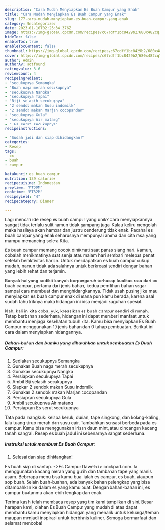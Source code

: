 ```yaml
---
description: "Cara Mudah Menyiapkan Es Buah Campur yang Enak"
title: "Cara Mudah Menyiapkan Es Buah Campur yang Enak"
slug: 177-cara-mudah-menyiapkan-es-buah-campur-yang-enak
category: Uncategorized
date: 2023-01-10T02:25:34.376Z
image: https://img-global.cpcdn.com/recipes/c67cdff1bc8429b2/680x482cq70/es-buah-campur-foto-resep-utama.jpg
hideToc: false
enableToc: true
enableTocContent: false
thumbnail: https://img-global.cpcdn.com/recipes/c67cdff1bc8429b2/680x482cq70/es-buah-campur-foto-resep-utama.jpg
cover: https://img-global.cpcdn.com/recipes/c67cdff1bc8429b2/680x482cq70/es-buah-campur-foto-resep-utama.jpg
author: Admin
authorAv: notfound
ratingvalue: 3.6
reviewcount: 4
recipeingredient:
- "secukupnya Semangka"
- "Buah naga merah secukupnya"
- "secukupnya Nangka"
- "secukupnya Tapai"
- "Biji selasih secukupnya"
- "2 sendok makan Susu indomilk"
- "2 sendok makan Marjan cocopandan"
- "secukupnya Gula"
- "secukupnya Air matang"
- " Es serut secukupnya"
recipeinstructions:

- "Sudah jadi dan siap dihidangkan!"
categories:
- Resep
tags:
- es
- buah
- campur

katakunci: es buah campur 
nutrition: 139 calories
recipecuisine: Indonesian
preptime: "PT39M"
cooktime: "PT32M"
recipeyield: "4"
recipecategory: Dinner

---
```





Lagi mencari ide resep es buah campur yang unik? Cara menyiapkannya sangat tidak terlalu sulit namun tidak gampang juga. Kalau keliru mengolah maka hasilnya akan hambar dan justru cenderung tidak enak. Padahal es buah campur yang enak seharusnya mempunyai aroma dan cita rasa yang mampu memancing selera Kita.





Es buah campur memang cocok dinikmati saat panas siang hari. Namun, cobalah menikmatinya saat senja atau malam hari sembari melepas penat setelah beraktivitas harian. Untuk mendapatkan es buah campur cukup mudah, namun tidak ada salahnya untuk berkreasi sendiri dengan bahan yang lebih sehat dan terjamin.

Banyak hal yang sedikit banyak berpengaruh terhadap kualitas rasa dari es buah campur, pertama dari jenis bahan, kedua pemilihan bahan segar sampai cara membuat dan menghidangkannya. Tidak usah pusing jika mau menyiapkan es buah campur enak di mana pun kamu berada, karena asal sudah tahu triknya maka hidangan ini bisa menjadi suguhan spesial.






Nah, kali ini kita coba, yuk, kreasikan es buah campur sendiri di rumah. Tetap berbahan sederhana, hidangan ini dapat memberi manfaat untuk membantu menjaga kesehatan tubuh kita. Kamu bisa menyiapkan Es Buah Campur menggunakan 10 jenis bahan dan 0 tahap pembuatan. Berikut ini cara dalam menyiapkan hidangannya.

<!--inarticleads1-->

##### Bahan-bahan dan bumbu yang dibutuhkan untuk pembuatan Es Buah Campur:

1. Sediakan secukupnya Semangka
1. Gunakan Buah naga merah secukupnya
1. Gunakan secukupnya Nangka
1. Persiapkan secukupnya Tapai
1. Ambil Biji selasih secukupnya
1. Siapkan 2 sendok makan Susu indomilk
1. Gunakan 2 sendok makan Marjan cocopandan
1. Persiapkan secukupnya Gula
1. Ambil secukupnya Air matang
1. Persiapkan  Es serut secukupnya


Tata pada mangkuk: kelapa keruk, durian, tape singkong, dan kolang-kaling, lalu tuang sirup merah dan susu cair. Tambahkan sensasi berbeda pada es campur. Kamu bisa menggunakan irisan daun mint, atau cincangan kacang tanah sangrai. Resep es buah jadul ini sebenarnya sangat sederhana. 

<!--inarticleads2-->

##### Instruksi untuk membuat Es Buah Campur:


1. Selesai dan siap dihidangkan!

Es buah siap di santap. &lt;&gt;Es Campur Dawet&lt;/&gt; cookpad.com. Ia menggunakan kacang merah yang gurih dan tambahan tape yang manis asam. Beberapa menu bisa kamu buat ialah es campur, es buah, ataupun sop buah. Selain buah-buahan, ada banyak bahan pelengkap yang bisa ditambahkan ke dalam es yang kamu buat. Dengan bahan-bahan ini, es campur buatanmu akan lebih lengkap dan enak. 

Terima kasih telah membaca resep yang tim kami tampilkan di sini. Besar harapan kami, olahan Es Buah Campur yang mudah di atas dapat membantu kamu menyiapkan hidangan yang menarik untuk keluarga/teman maupun menjadi inspirasi untuk berbisnis kuliner. Semoga bermanfaat dan selamat mencoba!
